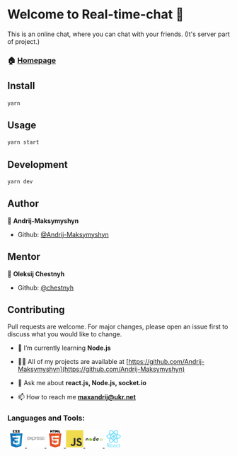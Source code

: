 # Welcome to Real-time-chat 👋

This is an online chat, where you can chat with your friends.
(It's server part of project.)

### 🏠 [Homepage](https://github.com/Andrij-Maksymyshyn/real-time-chat)

## Install

```sh
yarn
```

## Usage

```sh
yarn start
```

## Development

```sh
yarn dev
```

## Author

👤 **Andrij-Maksymyshyn**

- Github: [@Andrij-Maksymyshyn](https://github.com/Andrij-Maksymyshyn)

## Mentor

👤 **Oleksij Chestnyh**

- Github: [@chestnyh](https://github.com/chestnyh)

## Contributing

Pull requests are welcome. For major changes, please open an issue first
to discuss what you would like to change.

- 🌱 I’m currently learning **Node.js**

- 👨‍💻 All of my projects are available at
  [https://github.com/Andrij-Maksymyshyn](https://github.com/Andrij-Maksymyshyn)

- 💬 Ask me about **react.js, Node.js, socket.io**

- 📫 How to reach me **maxandrij@ukr.net**

<h3 align="left">Languages and Tools:</h3>
<p align="left"> <a href="https://www.w3schools.com/css/" target="_blank" rel="noreferrer"> <img src="https://raw.githubusercontent.com/devicons/devicon/master/icons/css3/css3-original-wordmark.svg" alt="css3" width="40" height="40"/> </a> <a href="https://expressjs.com" target="_blank" rel="noreferrer"> <img src="https://raw.githubusercontent.com/devicons/devicon/master/icons/express/express-original-wordmark.svg" alt="express" width="40" height="40"/> </a> <a href="https://www.w3.org/html/" target="_blank" rel="noreferrer"> <img src="https://raw.githubusercontent.com/devicons/devicon/master/icons/html5/html5-original-wordmark.svg" alt="html5" width="40" height="40"/> </a> <a href="https://developer.mozilla.org/en-US/docs/Web/JavaScript" target="_blank" rel="noreferrer"> <img src="https://raw.githubusercontent.com/devicons/devicon/master/icons/javascript/javascript-original.svg" alt="javascript" width="40" height="40"/> </a> <a href="https://nodejs.org" target="_blank" rel="noreferrer"> <img src="https://raw.githubusercontent.com/devicons/devicon/master/icons/nodejs/nodejs-original-wordmark.svg" alt="nodejs" width="40" height="40"/> </a> <a href="https://reactjs.org/" target="_blank" rel="noreferrer"> <img src="https://raw.githubusercontent.com/devicons/devicon/master/icons/react/react-original-wordmark.svg" alt="react" width="40" height="40"/> </a> </p>
